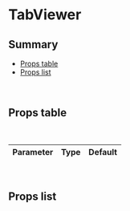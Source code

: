 # TabViewer

## Summary

- [Props table](#props-table)
- [Props list](#props-list)

<br>

## Props table

<br>

| <div style='text-align:center;margin:auto;'>Parameter</div> | <div style='text-align:center;margin:auto;'>Type</div> | <div style='text-align:center;margin:auto;'>Default</div> |
| ----------------------------------------------------------- | ------------------------------------------------------ | --------------------------------------------------------- |

<br>

## Props list

<br>
